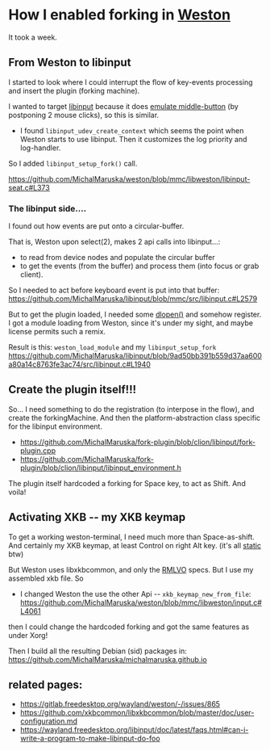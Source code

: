 # How I enabled forking in [Weston](https://wayland.pages.freedesktop.org/weston/#)

It took a week.

## From Weston to libinput
I started to look where I could interrupt the flow of key-events processing and insert the plugin (forking machine).

I wanted to target [libinput](https://wayland.freedesktop.org/libinput/doc/latest/index.html) because it does [emulate middle-button](https://wayland.freedesktop.org/libinput/doc/latest/configuration.html#middle-button-emulation) (by postponing 2 mouse clicks), so
this is similar.

* I found `libinput_udev_create_context` which seems the point when Weston starts to use libinput.
Then it customizes the log priority and log-handler.

So I added         `libinput_setup_fork()` call.

https://github.com/MichalMaruska/weston/blob/mmc/libweston/libinput-seat.c#L373

### The libinput side....
I found out how events are put onto a circular-buffer.

That is, Weston upon select(2), makes 2 api calls into libinput...:

* to read from device nodes and populate the circular buffer
* to get the events (from the buffer) and process them (into focus or grab client).

So I needed to act before keyboard event is put into that buffer:
https://github.com/MichalMaruska/libinput/blob/mmc/src/libinput.c#L2579

But to get the plugin loaded, I needed some [dlopen()](https://man7.org/linux/man-pages/man3/dlopen.3.html) and somehow register.
I got a module loading from Weston, since it's under my sight, and maybe license permits such a remix.

Result is this: `weston_load_module` and my  `libinput_setup_fork`
https://github.com/MichalMaruska/libinput/blob/9ad50bb391b559d37aa600a80a14c8763fe3ac74/src/libinput.c#L1940

## Create the **plugin** itself!!!
So... I need something to do the registration (to interpose in the flow), and create the forkingMachine.
And then the platform-abstraction class specific for the libinput environment.
* https://github.com/MichalMaruska/fork-plugin/blob/clion/libinput/fork-plugin.cpp
* https://github.com/MichalMaruska/fork-plugin/blob/clion/libinput/libinput_environment.h

The plugin itself hardcoded a forking for Space key, to act as Shift. And voila!

## Activating XKB -- my XKB keymap
To get a working weston-terminal, I need much more than Space-as-shift. And certainly my XKB keymap,
at least Control on right Alt key. (it's all [static](https://unix.stackexchange.com/questions/309580/does-wayland-use-xkb-for-keyboard-layouts) btw)

But Weston uses libxkbcommon, and only the
[RMLVO](https://who-t.blogspot.com/2020/02/user-specific-xkb-configuration-part-1.html) specs. But I use my assembled xkb
file. So

* I changed Weston the use the other Api -- `xkb_keymap_new_from_file`:
 https://github.com/MichalMaruska/weston/blob/mmc/libweston/input.c#L4061

then I could change the hardcoded forking and got the same features as under Xorg!

Then I build all the resulting Debian (sid) packages in:
https://github.com/MichalMaruska/michalmaruska.github.io



## related pages:
* https://gitlab.freedesktop.org/wayland/weston/-/issues/865
* https://github.com/xkbcommon/libxkbcommon/blob/master/doc/user-configuration.md
* https://wayland.freedesktop.org/libinput/doc/latest/faqs.html#can-i-write-a-program-to-make-libinput-do-foo
